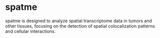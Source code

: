 # spatme
spatme is designed to analyze spatial transcriptome data in tumors and other tissues, focusing on the detection of spatial colocalization patterns and cellular interactions.
